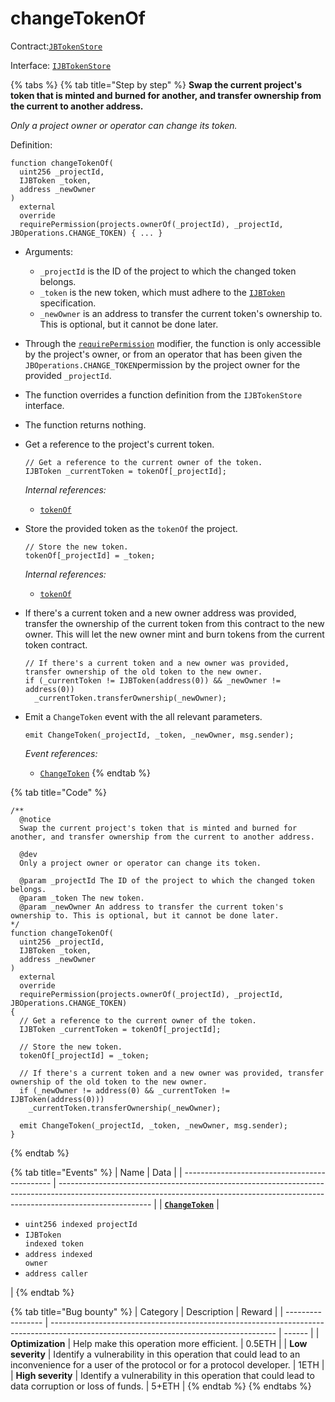 # changeTokenOf

Contract:[`JBTokenStore`](../)​‌

Interface: [`IJBTokenStore`](../../../interfaces/ijbtokenstore.md)

{% tabs %}
{% tab title="Step by step" %}
**Swap the current project's token that is minted and burned for another, and transfer ownership from the current to another address.**

_Only a project owner or operator can change its token._

Definition:

```solidity
function changeTokenOf(
  uint256 _projectId,
  IJBToken _token,
  address _newOwner
)
  external
  override
  requirePermission(projects.ownerOf(_projectId), _projectId, JBOperations.CHANGE_TOKEN) { ... }
```

* Arguments:
  * `_projectId` is the ID of the project to which the changed token belongs.
  * `_token` is the new token, which must adhere to the [`IJBToken`](../../../interfaces/ijbtoken.md) specification.
  * `_newOwner` is an address to transfer the current token's ownership to. This is optional, but it cannot be done later.
* Through the [`requirePermission`](../../or-abstract/jboperatable/modifiers/requirepermission.md) modifier, the function is only accessible by the project's owner, or from an operator that has been given the `JBOperations.CHANGE_TOKEN`permission by the project owner for the provided `_projectId`.
* The function overrides a function definition from the `IJBTokenStore` interface.
* The function returns nothing.
*   Get a reference to the project's current token.

    ```solidity
    // Get a reference to the current owner of the token.
    IJBToken _currentToken = tokenOf[_projectId];
    ```

    _Internal references:_

    * [`tokenOf`](../properties/tokenof.md)
*   Store the provided token as the `tokenOf` the project.

    ```solidity
    // Store the new token.
    tokenOf[_projectId] = _token;
    ```

    _Internal references:_

    * [`tokenOf`](../properties/tokenof.md)
*   If there's a current token and a new owner address was provided, transfer the ownership of the current token from this contract to the new owner. This will let the new owner mint and burn tokens from the current token contract.

    ```solidity
    // If there's a current token and a new owner was provided, transfer ownership of the old token to the new owner.
    if (_currentToken != IJBToken(address(0)) && _newOwner != address(0))
      _currentToken.transferOwnership(_newOwner);
    ```
*   Emit a `ChangeToken` event with the all relevant parameters.

    ```solidity
    emit ChangeToken(_projectId, _token, _newOwner, msg.sender);
    ```

    _Event references:_

    * [`ChangeToken`](../events/changetoken.md)
{% endtab %}

{% tab title="Code" %}
```solidity
/**
  @notice 
  Swap the current project's token that is minted and burned for another, and transfer ownership from the current to another address.

  @dev
  Only a project owner or operator can change its token.

  @param _projectId The ID of the project to which the changed token belongs.
  @param _token The new token.
  @param _newOwner An address to transfer the current token's ownership to. This is optional, but it cannot be done later.
*/
function changeTokenOf(
  uint256 _projectId,
  IJBToken _token,
  address _newOwner
)
  external
  override
  requirePermission(projects.ownerOf(_projectId), _projectId, JBOperations.CHANGE_TOKEN)
{
  // Get a reference to the current owner of the token.
  IJBToken _currentToken = tokenOf[_projectId];

  // Store the new token.
  tokenOf[_projectId] = _token;

  // If there's a current token and a new owner was provided, transfer ownership of the old token to the new owner.
  if (_newOwner != address(0) && _currentToken != IJBToken(address(0)))
    _currentToken.transferOwnership(_newOwner);

  emit ChangeToken(_projectId, _token, _newOwner, msg.sender);
}
```
{% endtab %}

{% tab title="Events" %}
| Name                                          | Data                                                                                                                                                                                |
| --------------------------------------------- | ----------------------------------------------------------------------------------------------------------------------------------------------------------------------------------- |
| [**`ChangeToken`**](../events/usenewtoken.md) | <ul><li><code>uint256 indexed projectId</code></li><li><code>IJBToken indexed token</code></li><li><code>address indexed owner</code></li><li><code>address caller</code></li></ul> |
{% endtab %}

{% tab title="Bug bounty" %}
| Category          | Description                                                                                                                            | Reward |
| ----------------- | -------------------------------------------------------------------------------------------------------------------------------------- | ------ |
| **Optimization**  | Help make this operation more efficient.                                                                                               | 0.5ETH |
| **Low severity**  | Identify a vulnerability in this operation that could lead to an inconvenience for a user of the protocol or for a protocol developer. | 1ETH   |
| **High severity** | Identify a vulnerability in this operation that could lead to data corruption or loss of funds.                                        | 5+ETH  |
{% endtab %}
{% endtabs %}
